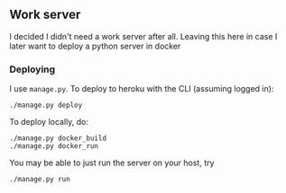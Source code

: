 ## Work server
I decided I didn't need a work server after all. Leaving this here in case I later want to deploy a python server in docker

### Deploying
I use `manage.py`. To deploy to heroku with the CLI (assuming logged in):
```
./manage.py deploy
```

To deploy locally, do:
```
./manage.py docker_build
./manage.py docker_run
```

You may be able to just run the server on your host, try
```
./manage.py run
```
